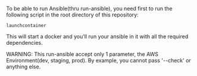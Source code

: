 To be able to run Ansible(thru run-ansible), you need first to run the following script in the root directory 
of this repository:

`launchcontainer`

This will start a docker and you'll run your ansible in it with all the 
required dependencies.

WARNING: This run-ansible accept only 1 parameter, the AWS Environment(dev, staging, prod). By example, you cannot pass '--check' or 
anything else.
